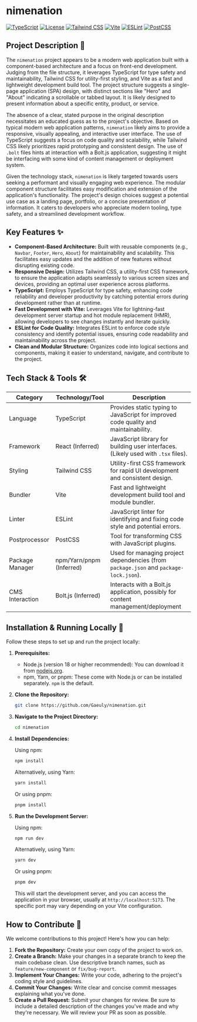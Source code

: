 # nimenation

[![TypeScript](https://img.shields.io/badge/TypeScript-3178C6?style=for-the-badge&logo=typescript&logoColor=white)](https://www.typescriptlang.org/)
[![License](https://img.shields.io/badge/License-Unlicensed-red.svg)](https://choosealicense.com/licenses/)
[![Tailwind CSS](https://img.shields.io/badge/Tailwind_CSS-38B2AC?style=for-the-badge&logo=tailwind-css&logoColor=white)](https://tailwindcss.com/)
[![Vite](https://img.shields.io/badge/Vite-B73BFE?style=for-the-badge&logo=vite&logoColor=FFD62E)](https://vitejs.dev/)
[![ESLint](https://img.shields.io/badge/eslint-3A33D1?style=for-the-badge&logo=eslint&logoColor=white)](https://eslint.org/)
[![PostCSS](https://img.shields.io/badge/postcss-DD3A0A?style=for-the-badge&logo=postcss&logoColor=white)](https://postcss.org/)

## Project Description 📝

The `nimenation` project appears to be a modern web application built with a component-based architecture and a focus on front-end development.  Judging from the file structure, it leverages TypeScript for type safety and maintainability, Tailwind CSS for utility-first styling, and Vite as a fast and lightweight development build tool. The project structure suggests a single-page application (SPA) design, with distinct sections like "Hero" and "About" indicating a scrollable or tabbed layout. It is likely designed to present information about a specific entity, product, or service.

The absence of a clear, stated purpose in the original description necessitates an educated guess as to the project's objective. Based on typical modern web application patterns, `nimenation` likely aims to provide a responsive, visually appealing, and interactive user interface. The use of TypeScript suggests a focus on code quality and scalability, while Tailwind CSS likely prioritizes rapid prototyping and consistent design. The use of `.bolt` files hints at interaction with a Bolt.js application, suggesting it might be interfacing with some kind of content management or deployment system.

Given the technology stack, `nimenation` is likely targeted towards users seeking a performant and visually engaging web experience. The modular component structure facilitates easy modification and extension of the application's functionality.  The project's design choices suggest a potential use case as a landing page, portfolio, or a concise presentation of information. It caters to developers who appreciate modern tooling, type safety, and a streamlined development workflow.

## Key Features ✨

*   **Component-Based Architecture:**  Built with reusable components (e.g., `Navbar`, `Footer`, `Hero`, `About`) for maintainability and scalability. This facilitates easy updates and the addition of new features without disrupting existing code.
*   **Responsive Design:** Utilizes Tailwind CSS, a utility-first CSS framework, to ensure the application adapts seamlessly to various screen sizes and devices, providing an optimal user experience across platforms.
*   **TypeScript:** Employs TypeScript for type safety, enhancing code reliability and developer productivity by catching potential errors during development rather than at runtime.
*   **Fast Development with Vite:** Leverages Vite for lightning-fast development server startup and hot module replacement (HMR), allowing developers to see changes instantly and iterate quickly.
*   **ESLint for Code Quality:** Integrates ESLint to enforce code style consistency and identify potential issues, ensuring code readability and maintainability across the project.
*   **Clean and Modular Structure:** Organizes code into logical sections and components, making it easier to understand, navigate, and contribute to the project.

## Tech Stack & Tools 🛠️

| Category       | Technology/Tool   | Description                                                                         |
| -------------- | ----------------- | ----------------------------------------------------------------------------------- |
| Language       | TypeScript        | Provides static typing to JavaScript for improved code quality and maintainability. |
| Framework      | React (Inferred)  | JavaScript library for building user interfaces. (Likely used with `.tsx` files).  |
| Styling        | Tailwind CSS      | Utility-first CSS framework for rapid UI development and consistent design.         |
| Bundler        | Vite              | Fast and lightweight development build tool and module bundler.                      |
| Linter         | ESLint            | JavaScript linter for identifying and fixing code style and potential errors.        |
| Postprocessor  | PostCSS           | Tool for transforming CSS with JavaScript plugins.                                   |
| Package Manager | npm/Yarn/pnpm (Inferred) | Used for managing project dependencies (from `package.json` and `package-lock.json`).|
| CMS Interaction | Bolt.js (Inferred) | Interacts with a Bolt.js application, possibly for content management/deployment   |

## Installation & Running Locally 🚀

Follow these steps to set up and run the project locally:

1.  **Prerequisites:**

    *   Node.js (version 18 or higher recommended):  You can download it from [nodejs.org](https://nodejs.org/).
    *   npm, Yarn, or pnpm:  These come with Node.js or can be installed separately.  `npm` is the default.

2.  **Clone the Repository:**

    ```bash
    git clone https://github.com/Gaeuly/nimenation.git
    ```

3.  **Navigate to the Project Directory:**

    ```bash
    cd nimenation
    ```

4.  **Install Dependencies:**

    Using npm:

    ```bash
    npm install
    ```

    Alternatively, using Yarn:

    ```bash
    yarn install
    ```

    Or using pnpm:

    ```bash
    pnpm install
    ```

5.  **Run the Development Server:**

    Using npm:

    ```bash
    npm run dev
    ```

    Alternatively, using Yarn:

    ```bash
    yarn dev
    ```

    Or using pnpm:

    ```bash
    pnpm dev
    ```

    This will start the development server, and you can access the application in your browser, usually at `http://localhost:5173`. The specific port may vary depending on your Vite configuration.

## How to Contribute 🤝

We welcome contributions to this project! Here's how you can help:

1.  **Fork the Repository:** Create your own copy of the project to work on.
2.  **Create a Branch:**  Make your changes in a separate branch to keep the main codebase clean. Use descriptive branch names, such as `feature/new-component` or `fix/bug-report`.
3.  **Implement Your Changes:**  Write your code, adhering to the project's coding style and guidelines.
4.  **Commit Your Changes:**  Write clear and concise commit messages explaining what you've done.
5.  **Create a Pull Request:**  Submit your changes for review. Be sure to include a detailed description of the changes you've made and why they're necessary. We will review your PR as soon as possible.
